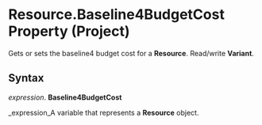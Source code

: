 
# Resource.Baseline4BudgetCost Property (Project)

Gets or sets the baseline4 budget cost for a  **Resource**. Read/write  **Variant**.


## Syntax

 _expression_. **Baseline4BudgetCost**

 _expression_A variable that represents a  **Resource** object.

